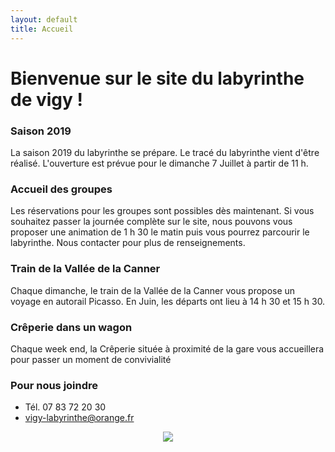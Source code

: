 ```yaml
---
layout: default
title: Accueil
---
```


<h1> Bienvenue sur le site du labyrinthe de vigy ! </h1>

### Saison 2019

La saison 2019 du labyrinthe se prépare.
Le tracé du labyrinthe vient d'être réalisé. L'ouverture est prévue pour le dimanche 7 Juillet à partir de 11 h. 

### Accueil des groupes
Les réservations pour les groupes sont possibles dès maintenant.
Si vous souhaitez passer la journée complète sur le site, nous pouvons vous proposer une animation de 1 h 30 le matin puis vous pourrez parcourir le labyrinthe. 
Nous contacter pour plus de renseignements.


### Train de la Vallée de la Canner

Chaque dimanche, le train de la Vallée de la Canner vous propose un voyage en autorail Picasso. En Juin, les départs ont lieu à 14 h 30 et 15 h 30. 


### Crêperie dans un wagon 
Chaque week end, la Crêperie située à proximité de la gare vous accueillera pour passer un moment de convivialité 


### Pour nous joindre
* Tél. 07 83 72 20 30
* vigy-labyrinthe@orange.fr

<center>
<img src="{{ site.baseurl }}public/img/oie.jpg">
</center>
